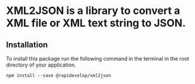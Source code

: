 # XML2JSON is a library to convert a XML file or XML text string to JSON.

## Installation
To install this package run the following command in the terminal in the root directory of your application.
```
npm install --save @rapidevelop/xml2json
```

